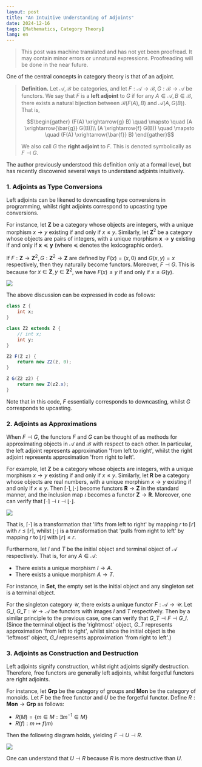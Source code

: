 ```yaml
---
layout: post
title: "An Intuitive Understanding of Adjoints"
date: 2024-12-16
tags: [Mathematics, Category Theory]
lang: en
---
```


> This post was machine translated and has not yet been proofread. It may contain minor errors or unnatural expressions. Proofreading will be done in the near future.

One of the central concepts in category theory is that of an adjoint.

> **Definition.** Let $\mathcal{A}, \mathcal{B}$ be categories, and let $F: \mathcal{A} \to \mathcal{B}, G: \mathcal{B} \to \mathcal{A}$ be functors. We say that $F$ is a **left adjoint** to $G$ if for any $A \in \mathcal{A}, B \in \mathcal{B}$, there exists a natural bijection between $\mathcal{B}(F(A), B)$ and $\mathcal{A}(A, G(B))$. That is,
>
> $$\begin{gather}
> (F(A) \xrightarrow{g} B) \quad \mapsto \quad (A \xrightarrow{\bar{g}} G(B))\\
> (A \xrightarrow{f} G(B)) \quad \mapsto \quad (F(A) \xrightarrow{\bar{f}} B)
> \end{gather}$$
>
> We also call $G$ the **right adjoint** to $F$. This is denoted symbolically as $F \dashv G$.

The author previously understood this definition only at a formal level, but has recently discovered several ways to understand adjoints intuitively.

### 1. Adjoints as Type Conversions

Left adjoints can be likened to downcasting type conversions in programming, whilst right adjoints correspond to upcasting type conversions.

For instance, let $\mathbf{Z}$ be a category whose objects are integers, with a unique morphism $x \to y$ existing if and only if $x \leq y$. Similarly, let $\mathbf{Z}^2$ be a category whose objects are pairs of integers, with a unique morphism $\mathbf{x} \to \mathbf{y}$ existing if and only if $\mathbf{x} \preceq \mathbf{y}$ (where $\preceq$ denotes the lexicographic order).

If $F: \mathbf{Z} \to \mathbf{Z}^2, G: \mathbf{Z}^2 \to \mathbf{Z}$ are defined by $F(x) = (x, 0)$ and $G(x, y) = x$ respectively, then they naturally become functors. Moreover, $F \dashv G$. This is because for $x \in \mathbf{Z}, y \in \mathbf{Z}^2$, we have $F(x) \leq y$ if and only if $x \leq G(y)$.

![](https://velog.velcdn.com/images/dimenerno/post/8040c20d-c1bc-4d92-bd45-256f48b79d75/image.png)

The above discussion can be expressed in code as follows:

```java
class Z {
	int x;
}

class Z2 extends Z {
	// int x;
	int y;
}

Z2 F(Z z) {
	return new Z2(z, 0);
}

Z G(Z2 z2) {
	return new Z(z2.x);
}
```

Note that in this code, $F$ essentially corresponds to downcasting, whilst $G$ corresponds to upcasting.

### 2. Adjoints as Approximations

When $F \dashv G$, the functors $F$ and $G$ can be thought of as methods for approximating objects in $\mathcal{A}$ and $\mathcal{B}$ with respect to each other. In particular, the left adjoint represents approximation 'from left to right', whilst the right adjoint represents approximation 'from right to left'.

For example, let $\mathbf{Z}$ be a category whose objects are integers, with a unique morphism $x \to y$ existing if and only if $x \leq y$. Similarly, let $\mathbf{R}$ be a category whose objects are real numbers, with a unique morphism $x \to y$ existing if and only if $x \leq y$. Then $\lceil \cdot \rceil, \lfloor \cdot \rfloor$ become functors $\mathbf{R} → \mathbf{Z}$ in the standard manner, and the inclusion map $\iota$ becomes a functor $\mathbf{Z} → \mathbf{R}$. Moreover, one can verify that $\lceil \cdot \rceil \dashv \iota \dashv \lfloor \cdot \rfloor$.

![](https://velog.velcdn.com/images/dimenerno/post/e26ee728-09b0-4280-ac4c-511f89cef615/image.png)

That is, $\lceil \cdot \rceil$ is a transformation that 'lifts from left to right' by mapping $r$ to $\lceil r \rceil$ with $r \leq \lceil r \rceil$, whilst $\lfloor \cdot \rfloor$ is a transformation that 'pulls from right to left' by mapping $r$ to $\lfloor r \rfloor$ with $\lfloor r \rfloor \leq r$.

Furthermore, let $I$ and $T$ be the initial object and terminal object of $\mathcal{A}$ respectively. That is, for any $A \in \mathcal{A}$:

- There exists a unique morphism $I \to A$.
- There exists a unique morphism $A \to T$.

For instance, in $\mathbf{Set}$, the empty set is the initial object and any singleton set is a terminal object.

For the singleton category $\mathcal{U}$, there exists a unique functor $F: \mathcal{A} \to \mathcal{U}$. Let $G\_I, G\_T: \mathcal{U} \to \mathcal{A}$ be functors with images $I$ and $T$ respectively. Then by a similar principle to the previous case, one can verify that $G\_T \dashv F \dashv G\_I$. (Since the terminal object is the 'rightmost' object, $G\_T$ represents approximation 'from left to right', whilst since the initial object is the 'leftmost' object, $G\_I$ represents approximation 'from right to left'.)

### 3. Adjoints as Construction and Destruction

Left adjoints signify construction, whilst right adjoints signify destruction. Therefore, free functors are generally left adjoints, whilst forgetful functors are right adjoints.

For instance, let $\mathbf{Grp}$ be the category of groups and $\mathbf{Mon}$ be the category of monoids. Let $F$ be the free functor and $U$ be the forgetful functor. Define $R: \mathbf{Mon} → \mathbf{Grp}$ as follows:

- $R(M) = \lbrace  m \in M : \exists m^{-1} \in M \rbrace$
- $R(f): m \mapsto f(m)$

Then the following diagram holds, yielding $F \dashv U \dashv R$.

![](https://velog.velcdn.com/images/dimenerno/post/1640d6b4-bd6a-4098-9fe8-e9a7ab164041/image.png)

One can understand that $U \dashv R$ because $R$ is more destructive than $U$.
